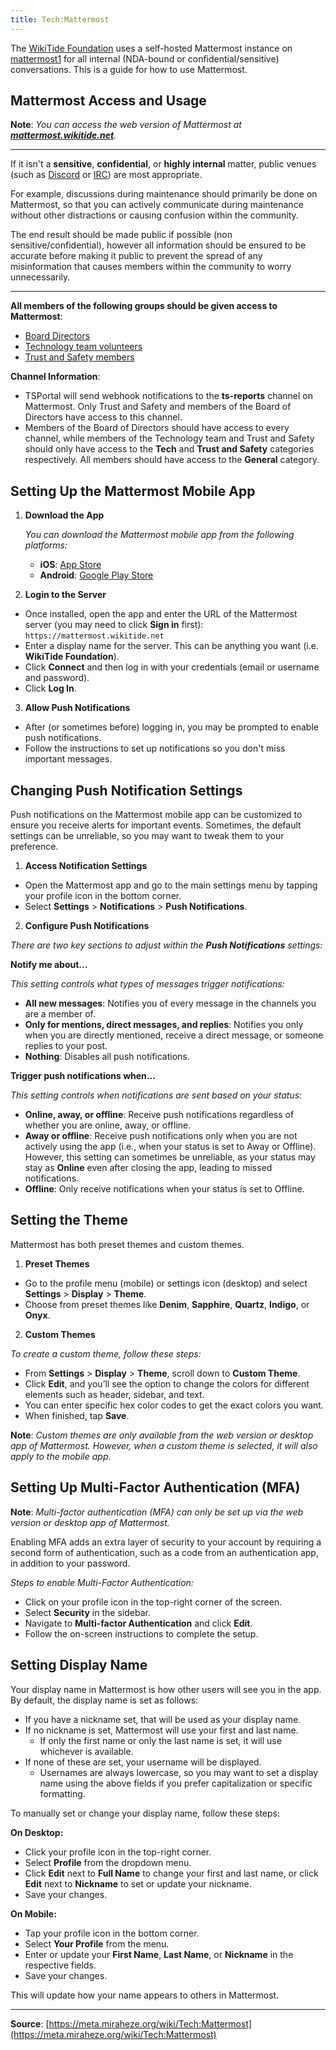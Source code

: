 ```yaml
---
title: Tech:Mattermost
---
```


The [WikiTide Foundation](https://meta.miraheze.org/wiki/Special:MyLanguage/WikiTide_Foundation) uses a self-hosted Mattermost instance on [mattermost1](https://meta.miraheze.org/wiki/Tech:mattermost1) for all internal (NDA-bound or confidential/sensitive) conversations. This is a guide for how to use Mattermost.

## Mattermost Access and Usage 

**Note**: *You can access the web version of Mattermost at **[mattermost.wikitide.net](https://mattermost.wikitide.net)**.*

---

If it isn't a **sensitive**, **confidential**, or **highly internal** matter, public venues (such as [Discord](https://meta.miraheze.org/wiki/Special:MyLanguage/Discord) or [IRC](https://meta.miraheze.org/wiki/Special:MyLanguage/IRC)) are most appropriate.

For example, discussions during maintenance should primarily be done on Mattermost, so that you can actively communicate during maintenance without other distractions or causing confusion within the community.

The end result should be made public if possible (non sensitive/confidential), however all information should be ensured to be accurate before making it public to prevent the spread of any misinformation that causes members within the community to worry unnecessarily.

---

**All members of the following groups should be given access to Mattermost**:
* [Board Directors](https://meta.miraheze.org/wiki/Special:MyLanguage/Board_of_Directors)
* [Technology team volunteers](https://meta.miraheze.org/wiki/Special:MyLanguage/Tech:Volunteers)
* [Trust and Safety members](https://meta.miraheze.org/wiki/Special:MyLanguage/Trust_and_Safety)

**Channel Information**:
* TSPortal will send webhook notifications to the **ts-reports** channel on Mattermost. Only Trust and Safety and members of the Board of Directors have access to this channel.
* Members of the Board of Directors should have access to every channel, while members of the Technology team and Trust and Safety should only have access to the **Tech** and **Trust and Safety** categories respectively. All members should have access to the **General** category.

## Setting Up the Mattermost Mobile App 

1. **Download the App**

   *You can download the Mattermost mobile app from the following platforms:*

   * **iOS**: [App Store](https://apps.apple.com/us/app/mattermost/id1257222717)
   * **Android**: [Google Play Store](https://play.google.com/store/apps/details?id=com.mattermost.rn)

2. **Login to the Server**
* Once installed, open the app and enter the URL of the Mattermost server (you may need to click **Sign in** first):
      `https://mattermost.wikitide.net`
* Enter a display name for the server. This can be anything you want (i.e. **WikiTide Foundation**).
* Click **Connect** and then log in with your credentials (email or username and password).
* Click **Log In**.

3. **Allow Push Notifications**
* After (or sometimes before) logging in, you may be prompted to enable push notifications.
* Follow the instructions to set up notifications so you don't miss important messages.

## Changing Push Notification Settings 

Push notifications on the Mattermost mobile app can be customized to ensure you receive alerts for important events. Sometimes, the default settings can be unreliable, so you may want to tweak them to your preference.

1. **Access Notification Settings**
* Open the Mattermost app and go to the main settings menu by tapping your profile icon in the bottom corner.
* Select **Settings** > **Notifications** > **Push Notifications**.

2. **Configure Push Notifications**

*There are two key sections to adjust within the **Push Notifications** settings:*

**Notify me about...**

*This setting controls what types of messages trigger notifications:*

* **All new messages**: Notifies you of every message in the channels you are a member of.
* **Only for mentions, direct messages, and replies**: Notifies you only when you are directly mentioned, receive a direct message, or someone replies to your post.
* **Nothing**: Disables all push notifications.

**Trigger push notifications when...**

*This setting controls when notifications are sent based on your status:*

* **Online, away, or offline**: Receive push notifications regardless of whether you are online, away, or offline.
* **Away or offline**: Receive push notifications only when you are not actively using the app (i.e., when your status is set to Away or Offline). However, this setting can sometimes be unreliable, as your status may stay as **Online** even after closing the app, leading to missed notifications.
* **Offline**: Only receive notifications when your status is set to Offline.

## Setting the Theme 

Mattermost has both preset themes and custom themes.

1. **Preset Themes**
* Go to the profile menu (mobile) or settings icon (desktop) and select **Settings** > **Display** > **Theme**.
* Choose from preset themes like **Denim**, **Sapphire**, **Quartz**, **Indigo**, or **Onyx**.

2. **Custom Themes**

*To create a custom theme, follow these steps:*

* From **Settings** > **Display** > **Theme**, scroll down to **Custom Theme**.
* Click **Edit**, and you’ll see the option to change the colors for different elements such as header, sidebar, and text.
* You can enter specific hex color codes to get the exact colors you want.
* When finished, tap **Save**.

**Note**: *Custom themes are only available from the web version or desktop app of Mattermost. However, when a custom theme is selected, it will also apply to the mobile app.*

## Setting Up Multi-Factor Authentication (MFA) 

**Note**: *Multi-factor authentication (MFA) can only be set up via the web version or desktop app of Mattermost.*

Enabling MFA adds an extra layer of security to your account by requiring a second form of authentication, such as a code from an authentication app, in addition to your password.

*Steps to enable Multi-Factor Authentication:*

* Click on your profile icon in the top-right corner of the screen.
* Select **Security** in the sidebar.
* Navigate to **Multi-factor Authentication** and click **Edit**.
* Follow the on-screen instructions to complete the setup.

## Setting Display Name 

Your display name in Mattermost is how other users will see you in the app. By default, the display name is set as follows:

* If you have a nickname set, that will be used as your display name.
* If no nickname is set, Mattermost will use your first and last name.
   * If only the first name or only the last name is set, it will use whichever is available.
* If none of these are set, your username will be displayed.
   * Usernames are always lowercase, so you may want to set a display name using the above fields if you prefer capitalization or specific formatting.

To manually set or change your display name, follow these steps:

**On Desktop:**

* Click your profile icon in the top-right corner.
* Select **Profile** from the dropdown menu.
* Click **Edit** next to **Full Name** to change your first and last name, or click **Edit** next to **Nickname** to set or update your nickname.
* Save your changes.

**On Mobile:**

* Tap your profile icon in the bottom corner.
* Select **Your Profile** from the menu.
* Enter or update your **First Name**, **Last Name**, or **Nickname** in the respective fields.
* Save your changes.

This will update how your name appears to others in Mattermost.

----
**Source**: [https://meta.miraheze.org/wiki/Tech:Mattermost](https://meta.miraheze.org/wiki/Tech:Mattermost)